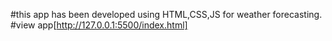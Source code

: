 #this app has been developed using HTML,CSS,JS for weather forecasting. 
#view app[http://127.0.0.1:5500/index.html]
